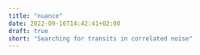 ```yaml
---
title: "nuance"
date: 2022-09-16T14:42:41+02:00
draft: true
short: "Searching for transits in correlated noise"
---
```


